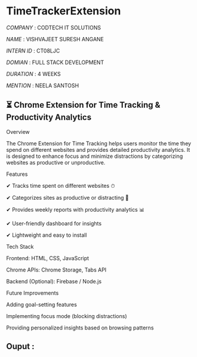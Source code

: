 # TimeTrackerExtension

*COMPANY* : CODTECH IT SOLUTIONS

*NAME* : VISHVAJEET SURESH ANGANE

*INTERN ID* : CT08LJC

*DOMIAN* : FULL STACK DEVELOPMENT

*DURATION* : 4 WEEKS

*MENTION* : NEELA SANTOSH

## ⏳ Chrome Extension for Time Tracking & Productivity Analytics

Overview

The Chrome Extension for Time Tracking helps users monitor the time they spend on different websites and provides detailed productivity analytics. It is designed to enhance focus and minimize distractions by 
categorizing websites as productive or unproductive.

Features

✔ Tracks time spent on different websites ⏱

✔ Categorizes sites as productive or distracting 🚀

✔ Provides weekly reports with productivity analytics 📊

✔ User-friendly dashboard for insights

✔ Lightweight and easy to install

Tech Stack

Frontend: HTML, CSS, JavaScript

Chrome APIs: Chrome Storage, Tabs API

Backend (Optional): Firebase / Node.js

Future Improvements

Adding goal-setting features

Implementing focus mode (blocking distractions)

Providing personalized insights based on browsing patterns

## Ouput : 

